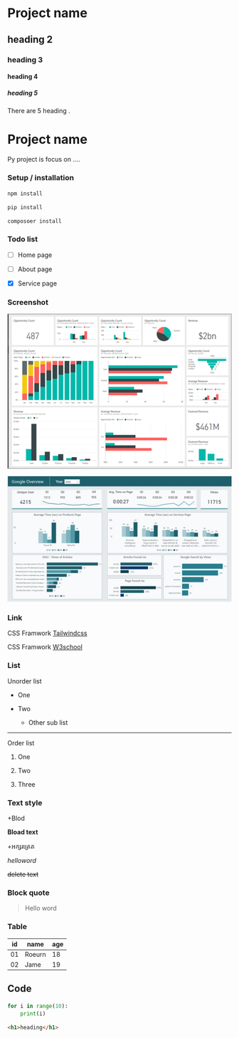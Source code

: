 # Project name
## heading 2
### heading 3
#### heading 4
##### heading 5

There are 5 heading .

# Project name
Py project is focus on ....
### Setup / installation

`npm install`

`pip install`

`composoer install`

### Todo list

- [ ] Home page

- [ ] About page

- [X] Service page



### Screenshot

![Dashboard](Dashboard.png)

![eykban](image.png)


### Link

CSS Framwork [Tailwindcss](https://tailwindcss.com/)

CSS Framwork [W3school](https://www.w3schools.com/html/)

### List
Unorder list

- One

- Two

    - Other sub list
---

Order list

1. One

2. Two

3. Three

### Text style

+Blod

**Bload text**

+អក្សរត្រេត

*helloword*

~~delete text~~

### Block quote

> Hello word

### Table

| id | name | age |
|--- | ---- | ----|
| 01 | Roeurn | 18 |
| 02 | Jame | 19 |


## Code

```python
for i in range(10):
    print(i)
```

```html
<h1>heading</h1>
```